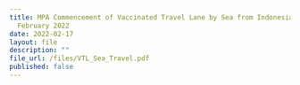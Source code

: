 ```yaml
---
title: MPA Commencement of Vaccinated Travel Lane by Sea from Indonesia from 25
  February 2022
date: 2022-02-17
layout: file
description: ""
file_url: /files/VTL_Sea_Travel.pdf
published: false
---
```

